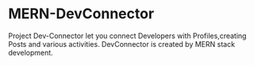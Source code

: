 # MERN-DevConnector

Project Dev-Connector let you connect Developers with Profiles,creating Posts and various activities. DevConnector is created by MERN stack development.
